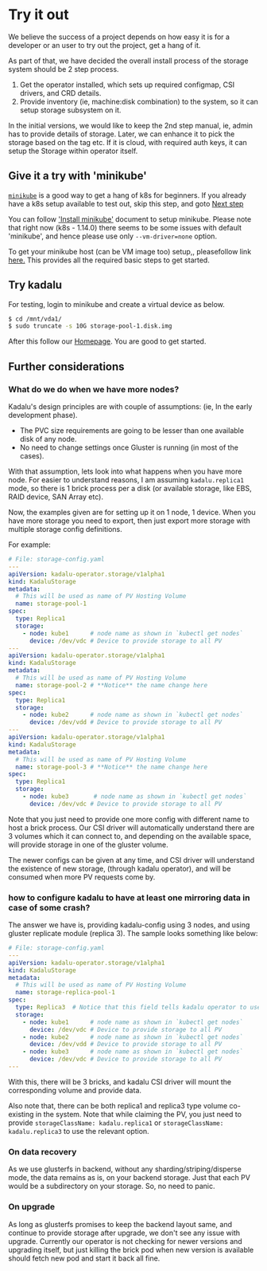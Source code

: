 # Try it out

We believe the success of a project depends on  how easy it is for a developer
or an user to try out the project, get a hang of it.

As part of that, we have decided the overall install process of the storage
system should be 2 step process.

1. Get the operator installed, which sets up required configmap, CSI drivers,
   and CRD details.
2. Provide inventory (ie, machine:disk combination) to the system, so it can
   setup storage subsystem on it.

In the initial versions, we would like to keep the 2nd step manual, ie, admin
has to provide details of storage. Later, we can enhance it to pick the
storage based on the tag etc. If it is cloud, with required auth keys,
it can setup the Storage within operator itself.

## Give it a try with 'minikube'

[`minikube`](https://kubernetes.io/docs/setup/minikube/) is a good way to get a hang of k8s for beginners. If you already have a k8s setup available to test out, skip this step, and goto [Next step](./#try-kadalu)

You can follow ['Install minikube'](https://kubernetes.io/docs/tasks/tools/install-minikube/) document to setup minikube. Please note that right now (k8s - 1.14.0) there seems to be some issues with default 'minikube', and hence please use only `--vm-driver=none` option.

To get your minikube host (can be VM image too) setup,, pleasefollow link [here.](https://docs.docker.com/install/linux/docker-ce/fedora/) This provides all the required basic steps to get started.

## Try kadalu

For testing, login to minikube and create a virtual device as below.

```bash
$ cd /mnt/vda1/
$ sudo truncate -s 10G storage-pool-1.disk.img
```

After this follow our [Homepage](https://github.com/aravindavk/kadalu). You are good to get started.

## Further considerations

### What do we do when we have more nodes?

Kadalu's design principles are with couple of assumptions: (ie, In the early development phase).

- The PVC size requirements are going to be lesser than one available disk of any node.
- No need to change settings once Gluster is running (in most of the cases).

With that assumption, lets look into what happens when you have more node. For easier to understand reasons, I am assuming `kadalu.replica1` mode, so there is 1 brick process per a disk (or available storage, like EBS, RAID device, SAN Array etc).

Now, the examples given are for setting up it on 1 node, 1 device. When you have more storage you need to export, then just export more storage with multiple storage config definitions.

For example:

```yaml
# File: storage-config.yaml
---
apiVersion: kadalu-operator.storage/v1alpha1
kind: KadaluStorage
metadata:
  # This will be used as name of PV Hosting Volume
  name: storage-pool-1
spec:
  type: Replica1
  storage:
    - node: kube1      # node name as shown in `kubectl get nodes`
      device: /dev/vdc # Device to provide storage to all PV
---
apiVersion: kadalu-operator.storage/v1alpha1
kind: KadaluStorage
metadata:
  # This will be used as name of PV Hosting Volume
  name: storage-pool-2 # **Notice** the name change here
spec:
  type: Replica1
  storage:
    - node: kube2      # node name as shown in `kubectl get nodes`
      device: /dev/vdd # Device to provide storage to all PV
---
apiVersion: kadalu-operator.storage/v1alpha1
kind: KadaluStorage
metadata:
  # This will be used as name of PV Hosting Volume
  name: storage-pool-3 # **Notice** the name change here
spec:
  type: Replica1
  storage:
    - node: kube3       # node name as shown in `kubectl get nodes`
      device: /dev/vdc # Device to provide storage to all PV
```

Note that you just need to provide one more config with different name to host a brick process. Our CSI driver will automatically understand there are 3 volumes which it can connect to, and depending on the available space, will provide storage in one of the gluster volume.

The newer configs can be given at any time, and CSI driver will understand the existence of new storage, (through kadalu operator), and will be consumed when more PV requests come by.

### how to configure kadalu to have at least one mirroring data in case of some crash?

The answer we have is, providing kadalu-config using 3 nodes, and using gluster replicate module (replica 3). The sample looks something like below:

```yaml
# File: storage-config.yaml
---
apiVersion: kadalu-operator.storage/v1alpha1
kind: KadaluStorage
metadata:
  # This will be used as name of PV Hosting Volume
  name: storage-replica-pool-1
spec:
  type: Replica3  # Notice that this field tells kadalu operator to use replicate module.
  storage:
    - node: kube1      # node name as shown in `kubectl get nodes`
      device: /dev/vdc # Device to provide storage to all PV
    - node: kube2      # node name as shown in `kubectl get nodes`
      device: /dev/vdd # Device to provide storage to all PV
    - node: kube3      # node name as shown in `kubectl get nodes`
      device: /dev/vdc # Device to provide storage to all PV
---
```

With this, there will be 3 bricks, and kadalu CSI driver will mount the corresponding volume and provide data.

Also note that, there can be both replica1 and replica3 type volume co-existing in the system. Note that while claiming the PV, you just need to provide `storageClassName: kadalu.replica1` or `storageClassName: kadalu.replica3` to use the relevant option.

### On data recovery

As we use glusterfs in backend, without any sharding/striping/disperse mode, the data remains as is, on your backend storage. Just that each PV would be a subdirectory on your storage. So, no need to panic.

### On upgrade

As long as glusterfs promises to keep the backend layout same, and continue to provide storage after upgrade, we don't see any issue with upgrade. Currently our operator is not checking for newer versions and upgrading itself, but just killing the brick pod when new version is available should fetch new pod and start it back all fine.
